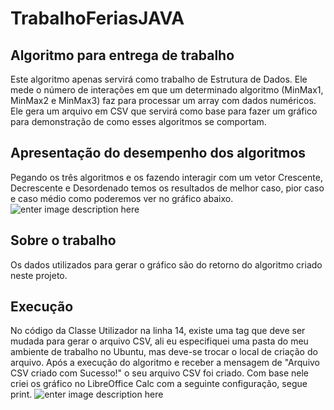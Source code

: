 # TrabalhoFeriasJAVA

## Algoritmo para entrega de trabalho

Este algoritmo apenas servirá como trabalho de Estrutura de Dados. Ele mede o número de interações em que um determinado algoritmo (MinMax1, MinMax2 e MinMax3) faz para processar um array com dados numéricos. Ele gera um arquivo em CSV que servirá como base para fazer um gráfico para demonstração de como esses algoritmos se comportam.

## Apresentação do desempenho dos algoritmos

Pegando os três algoritmos e os fazendo interagir com um vetor Crescente, Decrescente e Desordenado temos os resultados de melhor caso, pior caso e caso médio como poderemos ver no gráfico abaixo.![enter image description here](https://s3-sa-east-1.amazonaws.com/gps-bucket/customer-1-user-1-time-1532705374.png)

## Sobre o trabalho

Os dados utilizados para gerar o gráfico são do retorno do algoritmo criado neste projeto.

## Execução
No código da Classe Utilizador na linha 14, existe uma tag que deve ser mudada para gerar o arquivo CSV, ali eu especifiquei uma pasta do meu ambiente de trabalho no Ubuntu, mas deve-se trocar o local de criação do arquivo.
Após a execução do algoritmo e receber a mensagem de "Arquivo CSV criado com Sucesso!" o seu arquivo CSV foi criado. Com base nele criei os gráfico no LibreOffice Calc com a seguinte configuração, segue print.
![enter image description here](https://s3-sa-east-1.amazonaws.com/gps-bucket/customer-1-user-1-time-1532706085.png)


